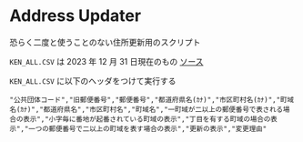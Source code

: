 # Address Updater

恐らく二度と使うことのない住所更新用のスクリプト

`KEN_ALL.CSV` は 2023 年 12 月 31 日現在のもの [ソース](https://www.post.japanpost.jp/zipcode/dl/kogaki-zip.html)

`KEN_ALL.CSV` に以下のヘッダをつけて実行する

```csv
"公共団体コード","旧郵便番号","郵便番号","都道府県名(ｶﾅ)","市区町村名(ｶﾅ)","町域名(ｶﾅ)","都道府県名","市区町村名","町域名","一町域が二以上の郵便番号で表される場合の表示","小字毎に番地が起番されている町域の表示","丁目を有する町域の場合の表示","一つの郵便番号で二以上の町域を表す場合の表示","更新の表示","変更理由"
```
